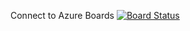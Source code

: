 Connect to Azure Boards 
[![Board Status](https://dev.azure.com/kdevops500/52f0d18f-183a-454f-99f9-406d55ca84d1/344590bc-1bd2-4716-a016-642083d6f3fc/_apis/work/boardbadge/dbb7a4b8-857e-439a-adce-49aca4248791?columnOptions=1)](https://dev.azure.com/kdevops500/52f0d18f-183a-454f-99f9-406d55ca84d1/_boards/board/t/344590bc-1bd2-4716-a016-642083d6f3fc/Microsoft.RequirementCategory/)
